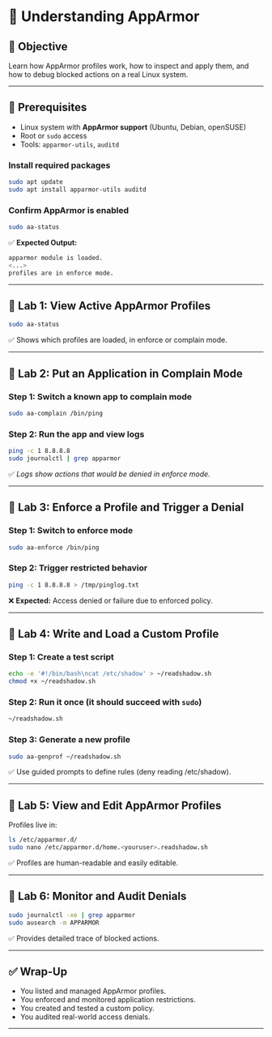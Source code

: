 # 🧪 Understanding AppArmor

## 🎯 Objective

Learn how AppArmor profiles work, how to inspect and apply them, and how to debug blocked actions on a real Linux system.

---

## 🧰 Prerequisites

- Linux system with **AppArmor support** (Ubuntu, Debian, openSUSE)
- Root or `sudo` access
- Tools: `apparmor-utils`, `auditd`

### Install required packages

```bash
sudo apt update
sudo apt install apparmor-utils auditd
```

### Confirm AppArmor is enabled

```bash
sudo aa-status
```

✅ **Expected Output:**

```bash
apparmor module is loaded.
<...>
profiles are in enforce mode.
```

---

## 🔹 Lab 1: View Active AppArmor Profiles

```bash
sudo aa-status
```

✅ Shows which profiles are loaded, in enforce or complain mode.

---

## 🔹 Lab 2: Put an Application in Complain Mode

### Step 1: Switch a known app to complain mode

```bash
sudo aa-complain /bin/ping
```

### Step 2: Run the app and view logs

```bash
ping -c 1 8.8.8.8
sudo journalctl | grep apparmor
```

✅ *Logs show actions that would be denied in enforce mode.*

---

## 🔹 Lab 3: Enforce a Profile and Trigger a Denial

### Step 1: Switch to enforce mode

```bash
sudo aa-enforce /bin/ping
```

### Step 2: Trigger restricted behavior

```bash
ping -c 1 8.8.8.8 > /tmp/pinglog.txt
```

❌ **Expected:** Access denied or failure due to enforced policy.

---

## 🔹 Lab 4: Write and Load a Custom Profile

### Step 1: Create a test script

```bash
echo -e '#!/bin/bash\ncat /etc/shadow' > ~/readshadow.sh
chmod +x ~/readshadow.sh
```

### Step 2: Run it once (it should succeed with `sudo`)

```bash
~/readshadow.sh
```

### Step 3: Generate a new profile

```bash
sudo aa-genprof ~/readshadow.sh
```

✅ Use guided prompts to define rules (deny reading /etc/shadow).

---

## 🔹 Lab 5: View and Edit AppArmor Profiles

Profiles live in:

```bash
ls /etc/apparmor.d/
sudo nano /etc/apparmor.d/home.<youruser>.readshadow.sh
```

✅ Profiles are human-readable and easily editable.

---

## 🔹 Lab 6: Monitor and Audit Denials

```bash
sudo journalctl -xe | grep apparmor
sudo ausearch -m APPARMOR
```

✅ Provides detailed trace of blocked actions.

---

## ✅ Wrap-Up

- You listed and managed AppArmor profiles.
- You enforced and monitored application restrictions.
- You created and tested a custom policy.
- You audited real-world access denials.

---
